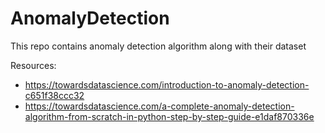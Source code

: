 # AnomalyDetection
This repo contains anomaly detection algorithm along with their dataset 

Resources:
 * https://towardsdatascience.com/introduction-to-anomaly-detection-c651f38ccc32
 * https://towardsdatascience.com/a-complete-anomaly-detection-algorithm-from-scratch-in-python-step-by-step-guide-e1daf870336e
